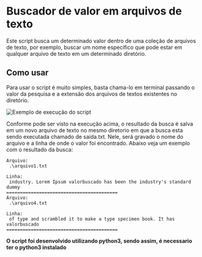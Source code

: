 # Buscador de valor em arquivos de texto

Este script busca um determinado valor dentro de uma coleção de arquivos de texto, por exemplo, buscar um nome especifico que pode estar em qualquer arquivo de texto em um determinado diretório.

## Como usar
Para usar o script é muito simples, basta chama-lo em terminal passando o valor da pesquisa e a extensão dos arquivos de textos existentes no diretório.

![Exemplo de execução do script](https://i.imgur.com/Ixafp2A.png "Exemplo de execução do script")

Conforme pode ser visto na execução acima, o resultado da busca é salva em um novo arquivo de texto no mesmo diretorio em que a busca esta sendo executada chamado de saida.txt. Nele, será gravado o nome do arquivo e a linha de onde o valor foi encontrado. Abaixo veja um exemplo com o resultado da busca:

    Arquivo:
     .\arquivo1.txt 
    
    Linha:
     industry. Lorem Ipsum valorbuscado has been the industry's standard dummy
    =========================================
    Arquivo:
     .\arquivo4.txt 
    
    Linha:
     of type and scrambled it to make a type specimen book. It has valorbuscado
    =========================================
    
    
**O script foi desenvolvido utilizando python3, sendo assim, é necessario ter o python3 instalado**
